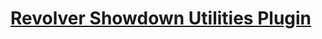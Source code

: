 # [Revolver Showdown Utilities Plugin](https://create.roblox.com/store/asset/131650211589461/Revolver-Showdown-Utilities)

